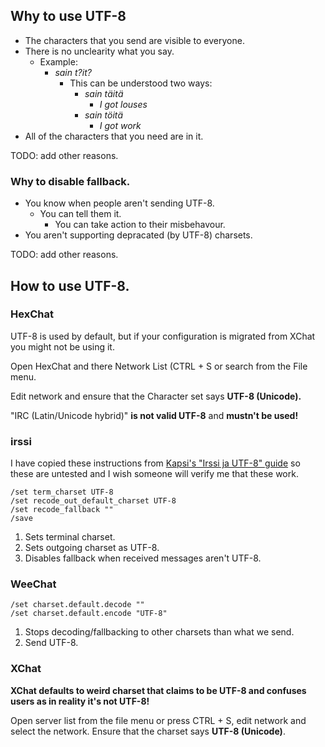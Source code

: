<!DOCTYPE html>
<html>
<head>
<meta charset="UTF-8" />
<!-- <meta http-equiv="refresh" content="60" /> -->
<meta name="description" content="Why to not use other charsets than UTF-8 in IRC and how to do it." />
<meta name="keywords" content="IRC,UTF-8,charset,Unicode,XChat,HexChat,irssi,WeeChat," />
<meta name="author" content="Mikaela Suomalainen" />
<link rel="canonical" href="https://mkaysi.github.io/pages/external/irc-utf-8.html">
<title>UTF-8 in IRC</title>
<link rel="stylesheet" type="text/css" href="../../css.css" />
</head>
<body>

## Why to use UTF-8

* The characters that you send are visible to everyone.
* There is no unclearity what you say.
    * Example:
        * *sain t?it?*
            * This can be understood two ways:
                * *sain täitä*
                    * *I got louses*
                * *sain töitä*
                    * *I got work*
* All of the characters that you need are in it.

TODO: add other reasons.

### Why to disable fallback.

* You know when people aren't sending UTF-8.
    * You can tell them it.
        * You can take action to their misbehavour.
* You aren't supporting depracated (by UTF-8) charsets.

TODO: add other reasons.

## How to use UTF-8.

### HexChat

UTF-8 is used by default, but if your configuration is migrated from XChat 
you might not be using it.

Open HexChat and there Network List (CTRL + S or search from the File 
menu.

Edit network and ensure that the Character set says **UTF-8 (Unicode).**

"IRC (Latin/Unicode hybrid)" **is not valid UTF-8** and **mustn't be 
used!**

### irssi

I have copied these instructions from [Kapsi's "Irssi ja UTF-8" guide](http://www.kapsi.fi/ohjeet/irssi-utf8.html) 
so these are untested and I wish someone will verify me that these work.

```
/set term_charset UTF-8
/set recode_out_default_charset UTF-8
/set recode_fallback ""
/save
```

1. Sets terminal charset.
2. Sets outgoing charset as UTF-8.
3. Disables fallback when received messages aren't UTF-8.

### WeeChat

```
/set charset.default.decode ""
/set charset.default.encode "UTF-8"
```

1. Stops decoding/fallbacking to other charsets than what we send.
2. Send UTF-8.

### XChat

**XChat defaults to weird charset that claims to be UTF-8 and confuses 
users as in reality it's not UTF-8!**

Open server list from the file menu or press 
CTRL + S, edit network and select the network. Ensure that the charset 
says **UTF-8 (Unicode)**.

</body>
</html>
<!-- vim : set ft=markdown-->
